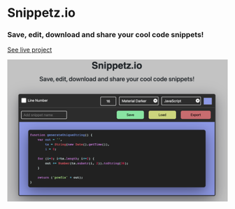 # Snippetz.io

### Save, edit, download and share your cool code snippets!

[See live project](https://snippetz.netlify.app)

![Snippetz Example](/img/snippetz-example.png)


